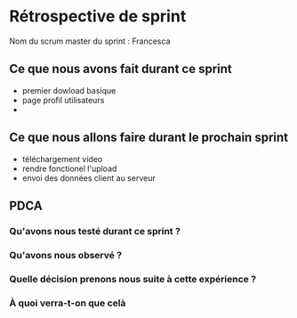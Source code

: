 # Rétrospective de sprint

Nom du scrum master du sprint : Francesca

## Ce que nous avons fait durant ce sprint
- premier dowload basique
- page profil utilisateurs
-

## Ce que nous allons faire durant le prochain sprint
- téléchargement video
- rendre fonctionel l'upload
- envoi des données client au serveur


## PDCA 
### Qu'avons nous testé durant ce sprint ? 
    

### Qu'avons nous observé ? 
    

### Quelle décision prenons nous suite à cette expérience ? 
     

### À quoi verra-t-on que celà 


